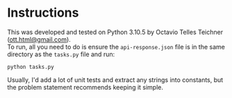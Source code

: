 # Instructions

This was developed and tested on Python 3.10.5 by Octavio Telles Teichner (ott.html@gmail.com).  
To run, all you need to do is ensure the `api-response.json` file is in the same directory as the `tasks.py` file and run:  
```
python tasks.py
```

Usually, I'd add a lot of unit tests and extract any strings into constants, but the problem statement recommends keeping it simple.